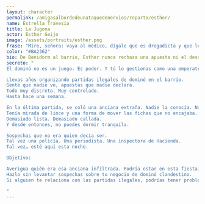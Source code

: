 ```yaml
---
layout: character
permalink: /amigasalbordedeunataquedenervios/reparto/esther/
name: Estrella Travesía
title: La Jugona
actor: Esther Geijo
image: /assets/portraits/esther.png
frase: "Mire, señora: vaya al médico, dígale que es drogadicta y que le extienda una receta."
color: "#BA2362"
bio: De Benidorm al barrio, Esther nunca rechaza una apuesta ni el desafío de un enigma inesperado. Sabe usar cartas y miradas con la misma destreza, y le encanta encontrar la jugada inesperada mientras otros se distraen con las reglas del juego. Entre Natita y ella quedan cuentas pendientes pero no se sabe claro quién le debe a quién.
secreto: "
El dominó no es un juego. Es poder. Y tú lo gestionas como una emperatriz de Lavapiés.

Llevas años organizando partidas ilegales de dominó en el barrio.
Gente que nadie ve, apuestas que nadie declara.
Todo muy discreto. Muy controlado.
Hasta hace una semana.

En la última partida, se coló una anciana extraña. Nadie la conocía. Nadie sabía quién la había invitado.
Tenía mirada de lince y una forma de mover las fichas que no encajaba.
Demasiado lista. Demasiado callada.
Y desde entonces, no puedes dormir tranquila.

Sospechas que no era quien decía ser.
Tal vez una policía. Una periodista. Una inspectora de Hacienda.
Tal vez… esté aquí esta noche.

Objetivo:

Averigua quién era esa anciana infiltrada. Podría estar en esta fiesta, disfrazada o sin disimulo.
Hazlo sin levantar sospechas sobre tu negocio de dominó clandestino.
Si alguien te relaciona con las partidas ilegales, podrías tener problemas muy serios.

"
---
```

